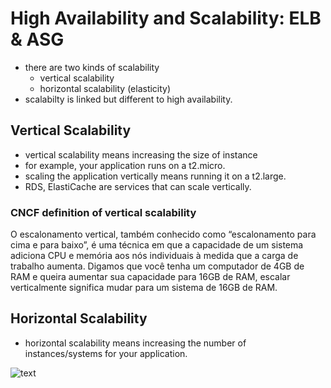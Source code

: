 # High Availability and Scalability: ELB & ASG
- there are two kinds of scalability
  - vertical scalability
  - horizontal scalability (elasticity)
- scalabilty is linked but different to high availability.

## Vertical Scalability
- vertical scalability means increasing the size of instance
- for example, your application runs on a t2.micro.
- scaling the application vertically means running it on a t2.large.
- RDS, ElastiCache are services that can scale vertically.

### CNCF definition of vertical scalability
O escalonamento vertical, também conhecido como “escalonamento para cima e para baixo”, é uma técnica em que a capacidade de um sistema adiciona CPU e memória aos nós individuais à medida que a carga de trabalho aumenta. Digamos que você tenha um computador de 4GB de RAM e queira aumentar sua capacidade para 16GB de RAM, escalar verticalmente significa mudar para um sistema de 16GB de RAM.

## Horizontal Scalability
- horizontal scalability means increasing the number of instances/systems for your application.


![text](image1.png)

